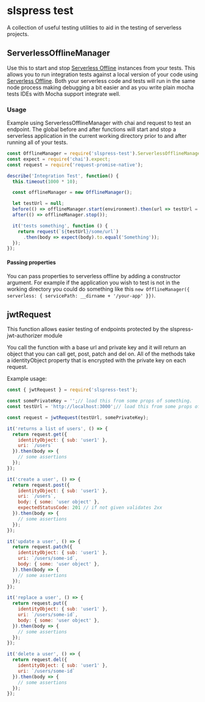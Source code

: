 # slspress test

A collection of useful testing utilities to aid in the testing of serverless projects.

## ServerlessOfflineManager
Use this to start and stop [Serverless Offline](https://github.com/dherault/serverless-offline) instances from your tests. 
This allows you to run integration tests against a local version of your code using 
[Serverless Offline](https://github.com/dherault/serverless-offline). Both your serverless code and
tests will run in the same node process making debugging a bit easier and as you write plain mocha tests IDEs 
with Mocha support integrate well. 

### Usage
Example using ServerlessOfflineManager with chai and request to test an endpoint. The global before and after functions
will start and stop a serverless application in the current working directory prior to and after running all of your tests. 

```javascript
const OfflineManager = require('slspress-test').ServerlessOfflineManager;
const expect = require('chai').expect;
const request = require('request-promise-native');

describe('Integration Test', function() {
  this.timeout(1000 * 10);

  const offlineManager = new OfflineManager();

  let testUrl = null;
  before(() => offlineManager.start(environment).then(url => testUrl = url));
  after(() => offlineManager.stop());

  it('tests something', function () {
    return request(`${testUrl}/some/url`)
      .then(body => expect(body).to.equal('Something'));
  });
});
```
#### Passing properties
You can pass properties to serverless offline by adding a constructor argument. For example if the application 
you wish to test is not in the working directory you could do something like this `new OfflineManager({ serverless: { servicePath: __dirname + '/your-app' }})`.


## jwtRequest

This function allows easier testing of endpoints protected by the slspress-jwt-authorizer module

You call the function with a base url and private key and it will return an object that you can call 
get, post, patch and del on. All of the methods take a identityObject property that is encrypted with 
the private key on each request.

Example usage:

```javascript
const { jwtRequest } = require('slspress-test');

const somePrivateKey = '';// load this from some props of something.
const testUrl = 'http://localhost:3000';// load this from some props of something.

const request = jwtRequest(testUrl, somePrivateKey);

it('returns a list of users', () => {
  return request.get({
    identityObject: { sub: 'user1' },
    uri: `/users`
  }).then(body => {
    // some assertions
  });
});

it('create a user', () => {
  return request.post({
    identityObject: { sub: 'user1' },
    uri: `/users`,
    body: { some: 'user object' },
    expectedStatusCode: 201 // if not given validates 2xx
  }).then(body => {
    // some assertions
  });
});

it('update a user', () => {
  return request.patch({
    identityObject: { sub: 'user1' },
    uri: `/users/some-id`,
    body: { some: 'user object' },
  }).then(body => {
    // some assertions
  });
});

it('replace a user', () => {
  return request.put({
    identityObject: { sub: 'user1' },
    uri: `/users/some-id`,
    body: { some: 'user object' },
  }).then(body => {
    // some assertions
  });
});

it('delete a user', () => {
  return request.del({
    identityObject: { sub: 'user1' },
    uri: `/users/some-id`
  }).then(body => {
    // some assertions
  });
});

```

